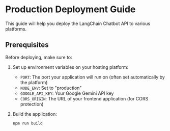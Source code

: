 # Production Deployment Guide

This guide will help you deploy the LangChain Chatbot API to various platforms.

## Prerequisites

Before deploying, make sure to:

1. Set up environment variables on your hosting platform:

   - `PORT`: The port your application will run on (often set automatically by the platform)
   - `NODE_ENV`: Set to "production"
   - `GOOGLE_API_KEY`: Your Google Gemini API key
   - `CORS_ORIGIN`: The URL of your frontend application (for CORS protection)

2. Build the application:
   ```bash
   npm run build
   ```
